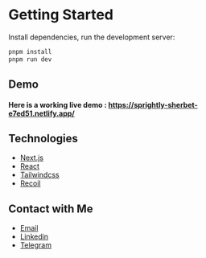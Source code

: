 # Getting Started

Install dependencies, run the development server:

```bash
pnpm install
pnpm run dev
```

## Demo

#### Here is a working live demo : https://sprightly-sherbet-e7ed51.netlify.app/

## Technologies

-   [Next.js](https://nextjs.org/)
-   [React](https://reactjs.org)
-   [Tailwindcss](https://tailwindcss.com)
-   [Recoil](https://recoiljs.org/)

## Contact with Me

-   [Email](mailto:erfanpaya2021@gmail.com)
-   [Linkedin](https://linkedin.com/in/erfanpaya)
-   [Telegram](https://t.me/Erfan_Paya)
